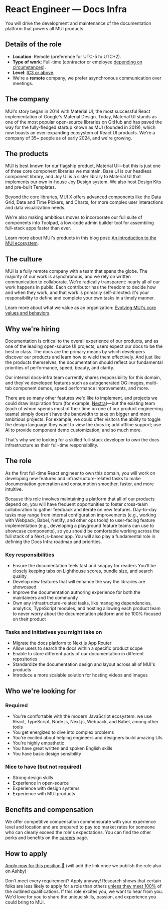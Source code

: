 # React Engineer — Docs Infra

<p class="description">You will drive the development and maintenance of the documentation platform that powers all MUI products.</p>

## Details of the role

- **Location**: Remote (preference for UTC-5 to UTC+2).
- **Type of work**: Full-time (contractor or employee [depending on circumstances](https://mui-org.notion.site/Hiring-FAQ-64763b756ae44c37b47b081f98915501#494af1f358794028beb4b7697b5d3102)).
- **Level**: [IC3 or above](https://mui-org.notion.site/Leveling-at-MUI-5c30f9bfe65149d697f346447cef9db1).
- We're a **remote** company, we prefer asynchronous communication over meetings.

## The company

MUI's story began in 2014 with Material UI, the most successful React implementation of Google's Material Design.
Today, Material UI stands as one of the most popular open-source libraries on GitHub and has paved the way for the fully-fledged startup known as MUI (founded in 2019), which now boasts an ever-expanding ecosystem of React UI products.
We're a company of 35+ people as of early 2024, and we're growing.

## The products

MUI is best known for our flagship product, Material UI—but this is just one of three core component libraries we maintain.
Base UI is our headless component library, and Joy UI is a sister library to Material UI that implements our own in-house Joy Design system.
We also host Design Kits and pre-built Templates.

Beyond the core libraries, MUI X offers advanced components like the Data Grid, Date and Time Pickers, and Charts, for more complex user interactions and data visualization needs.

We're also making ambitious moves to incorporate our full suite of components into Toolpad, a low-code admin builder tool for assembling full-stack apps faster than ever.

Learn more about MUI's products in this blog post: [An introduction to the MUI ecosystem](https://mui.com/blog/mui-product-comparison/).

## The culture

MUI is a fully remote company with a team that spans the globe.
The majority of our work is asynchronous, and we rely on written communication to collaborate.
We're radically transparent: nearly all of our work happens in public.
Each contributor has the freedom to decide how and when they work, and that work is primarily self-directed: it's your responsibility to define and complete your own tasks in a timely manner.

Learn more about what we value as an organization: [Evolving MUI's core values and behaviors](https://mui.com/blog/2023-mui-values/).

## Why we're hiring

Documentation is critical to the overall experience of our products, and as one of the leading open-source UI projects, users expect our docs to be the best in class.
The docs are the primary means by which developers discover our products and learn how to wield them effectively.
And just like the products themselves, the documentation should reflect our fundamental priorities of performance, speed, beauty, and clarity.

Our internal docs-infra team currently shares responsibility for this domain, and they've developed features such as autogenerated OG images, multi-tab component demos, speed performance improvements, and more.

There are so many other features we'd like to implement, and projects we could draw inspiration from (for example, [Nextra](https://nextra.site/))—but the existing team (each of whom spends most of their time on one of our product engineering teams) simply doesn't have the bandwidth to take on bigger and more ambitious projects.
For example, we could offer visitors the ability to toggle the design language they want to view the docs in; add offline support; use AI to provide component demo customization; and so much more.

That's why we're looking for a skilled full-stack developer to own the docs infrastructure as their full-time responsibility.

## The role

As the first full-time React engineer to own this domain, you will work on developing new features and infrastructure-related tasks to make documentation generation and consumption smoother, faster, and more intuitive.

Because this role involves maintaining a platform that all of our products depend on, you will have frequent opportunities to foster cross-team collaboration to gather feedback and iterate on new features.
Day-to-day tasks may range from internal configuration improvements (e.g., working with Webpack, Babel, Netlify, and other ops tools) to user-facing feature implementation (e.g., developing a playground feature teams can use to showcase components), so you should be comfortable working across the full stack of a Next.js-based app.
You will also play a fundamental role in defining the Docs Infra roadmap and priorities.

### Key responsibilities

- Ensure the documentation feels fast and snappy for readers
  You'll be closely keeping tabs on Lighthouse scores, bundle size, and search quality
- Develop new features that will enhance the way the libraries are showcased
- Improve the documentation authoring experience for both the maintainers and the community
- Own any infrastructure-related tasks, like managing dependencies, analytics, TypeScript modules, and hosting allowing each product team to never worry about the documentation platform and be 100% focused on their product

### Tasks and initiatives you might take on

- Migrate the docs platform to Next.js App Router
- Allow users to search the docs within a specific product scope
- Enable to store different parts of our documentation in different repositories
- Standardize the documentation design and layout across all of MUI's products
- Introduce a more scalable solution for hosting videos and images

## Who we're looking for

### Required

- You're comfortable with the modern JavaScript ecosystem: we use React, TypeScript, Node.js, Next.js, Webpack, and Babel, among other tools
- You get energized to dive into complex problems
- You're excited about helping engineers and designers build amazing UIs
- You're highly empathetic
- You have great written and spoken English skills
- You have basic design sensibility

### Nice to have (but not required)

- Strong design skills
- Experience in open-source
- Experience with design systems
- Experience with MUI products

## Benefits and compensation

We offer competitive compensation commensurate with your experience level and location and are prepared to pay top market rates for someone who can clearly exceed the role's expectations.
You can find the other perks and benefits on the [careers](https://mui.com/careers/#perks-and-benefits) page.

## How to apply

[Apply now for this position 📮](/careers/react-engineer-docs-infra/)
(will add the link once we publish the role also on Ashby)

Don't meet every requirement?
Apply anyway!
Research shows that certain folks are less likely to apply for a role than others [unless they meet 100%](https://hbr.org/2014/08/why-women-dont-apply-for-jobs-unless-theyre-100-qualified) of the outlined qualifications.
If this role excites you, we want to hear from you.
We'd love for you to share the unique skills, passion, and experience you could bring to MUI.
